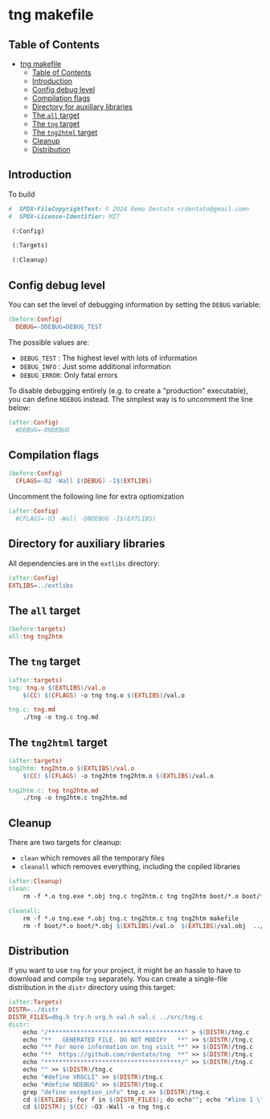 # tng makefile

## Table of Contents
- [tng makefile](#tng-makefile)
  - [Table of Contents](#table-of-contents)
  - [Introduction](#introduction)
  - [Config debug level](#config-debug-level)
  - [Compilation flags](#compilation-flags)
  - [Directory for auxiliary libraries](#directory-for-auxiliary-libraries)
  - [The `all` target](#the-all-target)
  - [The `tng` target](#the-tng-target)
  - [The `tng2html` target](#the-tng2html-target)
  - [Cleanup](#cleanup)
  - [Distribution](#distribution)

## Introduction
  To build 

```makefile
#  SPDX-FileCopyrightText: © 2024 Remo Dentato <rdentato@gmail.com>
#  SPDX-License-Identifier: MIT

 (:Config)

 (:Targets)

 (:Cleanup)

```
## Config debug level

  You can set the level of debugging information by setting the `DEBUG` variable:

```makefile
(before:Config)
  DEBUG=-DDEBUG=DEBUG_TEST
```
  The possible values are:

  - `DEBUG_TEST` : The highest level with lots of information
  - `DEBUG_INFO` : Just some additional information
  - `DEBUG_ERROR`: Only fatal errors
  
  To disable debugging entirely (e.g. to create a "production" executable), you can define `NDEBUG` instead.
The simplest way is to uncomment the line below:

```makefile
(after:Config)
  #DEBUG=-DNDEBUG
```
## Compilation flags

```makefile
(before:Config)
  CFLAGS=-O2 -Wall $(DEBUG) -I$(EXTLIBS)
```
Uncomment the following line for extra optiomization
```makefile
(after:Config)
  #CFLAGS=-O3 -Wall -DNDEBUG -I$(EXTLIBS)
```
## Directory for auxiliary libraries

All dependencies are in the `extlibs` directory:
```makefile
(after:Config)
EXTLIBS=../extlibs
```

## The `all` target

```makefile
(before:targets)
all:tng tng2htm

```

## The `tng` target

```makefile
(after:targets)
tng: tng.o $(EXTLIBS)/val.o
	$(CC) $(CFLAGS) -o tng tng.o $(EXTLIBS)/val.o

tng.c: tng.md
	./tng -o tng.c tng.md

```
## The `tng2html` target

```makefile
(after:targets)
tng2htm: tng2htm.o $(EXTLIBS)/val.o
	$(CC) $(CFLAGS) -o tng2htm tng2htm.o $(EXTLIBS)/val.o

tng2htm.c: tng tng2htm.md
	./tng -o tng2htm.c tng2htm.md

```
## Cleanup
  There are two targets for cleanup:
  - `clean` which removes all the temporary files
  - `cleanall` which removes everything, including the copiled libraries

```makefile
(after:Cleanup)
clean:
	rm -f *.o tng.exe *.obj tng.c tng2htm.c tng tng2htm boot/*.o boot/*.obj

cleanall:
	rm -f *.o tng.exe *.obj tng.c tng2htm.c tng tng2htm makefile
	rm -f boot/*.o boot/*.obj $(EXTLIBS)/val.o  $(EXTLIBS)/val.obj  ../distr/*
```

## Distribution
  If you want to use `tng` for your project, it might be an hassle to have to download
and compile `tng` separately. 
  You can create a single-file distribution in the `distr` directory using this target:

```makefile
(after:Targets)
DISTR=../distr
DISTR_FILES=dbg.h try.h vrg.h val.h val.c ../src/tng.c
distr:
	echo "/**************************************" > $(DISTR)/tng.c
	echo "**   GENERATED FILE. DO NOT MODIFY   **" >> $(DISTR)/tng.c
	echo "** For more information on tng visit **" >> $(DISTR)/tng.c
	echo "**  https://github.com/rdentato/tng  **" >> $(DISTR)/tng.c
	echo "**************************************/" >> $(DISTR)/tng.c
	echo "" >> $(DISTR)/tng.c
	echo "#define VRGCLI" >> $(DISTR)/tng.c
	echo "#define NDEBUG" >> $(DISTR)/tng.c
	grep "define exception_info" tng.c >> $(DISTR)/tng.c
	cd $(EXTLIBS); for f in $(DISTR_FILES); do echo""; echo "#line 1 \"$$f\""; cat $$f; done >> $(DISTR)/tng.c
	cd $(DISTR); $(CC) -O3 -Wall -o tng tng.c
```
